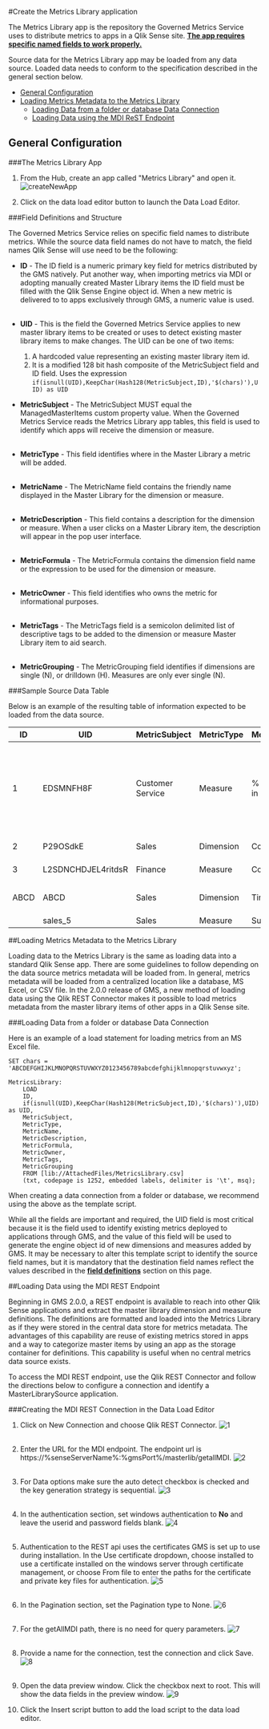 #Create the Metrics Library application
<a name="top"></a>

The Metrics Library app is the repository the Governed Metrics Service uses to distribute metrics to apps in a Qlik Sense site.  __<u>The app requires specific named fields to work properly.</u>__ 

Source data for the Metrics Library app may be loaded from any data source.  Loaded data needs to conform to the specification described in the general section below.

* [General Configuration](app.md#general)
* [Loading Metrics Metadata to the Metrics Library](app.md#loadingdata)    
    + [Loading Data from a folder or database Data Connection](app.md#standard)    
    + [Loading Data using the MDI ReST Endpoint](app.md#MDI)


<a name="general"></a>
## General Configuration 

###The Metrics Library App

  1. From the Hub, create an app called "Metrics Library" and open it.
  ![createNewApp](https://s3.amazonaws.com/eapowertools/governedmetricsservice/img/app/createnewapp.png)

  2. Click on the data load editor button to launch the Data Load Editor.

<a name="fieldDefs"></a>
###Field Definitions and Structure

The Governed Metrics Service relies on specific field names to distribute metrics.  While the source data field names do not have to match, the field names Qlik Sense will use need to be the following: 

* __ID__ - The ID field is a numeric primary key field for metrics distributed by the GMS natively.  Put another way, when importing metrics via MDI or adopting manually created Master Library items the ID field must be filled with the Qlik Sense Engine object id.  When a new metric is delivered to to apps exclusively through GMS, a numeric value is used.
<br><br>

* __UID__ - This is the field the Governed Metrics Service applies to new master library items to be created or uses to detect existing master library items to make changes.  The UID can be one of two items:
    1. A hardcoded value representing an existing master library item id.
    2. It is a modified 128 bit hash composite of the MetricSubject field and ID field.  Uses the expression `if(isnull(UID),KeepChar(Hash128(MetricSubject,ID),'$(chars)'),UID) as UID`

* __MetricSubject__ - The MetricSubject MUST equal the ManagedMasterItems custom property value.  When the Governed Metrics Service reads the Metrics Library app tables, this field is used to identify which apps will receive the dimension or measure.
<br><br>
    
* __MetricType__ - This field identifies where in the Master Library a metric will be added.
<br><br>

* __MetricName__ - The MetricName field contains the friendly name displayed in the Master Library for the dimension or measure.
<br><br>

* __MetricDescription__ - This field contains a description for the dimension or measure.  When a user clicks on a Master Library item, the description will appear in the pop user interface.
<br><br>

* __MetricFormula__ - The MetricFormula contains the dimension field name or the expression to be used for the dimension or measure.
<br><br>

* __MetricOwner__ - This field identifies who owns the metric for informational purposes.
<br><br>

* __MetricTags__ - The MetricTags field is a semicolon delimited list of descriptive tags to be added to the dimension or measure Master Library item to aid search.
<br><br>

* __MetricGrouping__ - The MetricGrouping field identifies if dimensions are single (N), or drilldown (H).  Measures are only ever single (N).

###Sample Source Data Table

Below is an example of the resulting table of information expected to be loaded from the data source.

| ID | UID | MetricSubject | MetricType | MetricName | MetricDescription | MetricFormula | MetricOwner | MetricTags | MetricGrouping |
| ------------- | ------------- | ---------- | ---------- | ----------------- | -------------- | ----------- | ---------- | ---------- | ---------- |
| 1 | EDSMNFH8F | Customer Service | Measure | % Resolved in SLA | Percentage of Tickets handled within SLA | Sum({< [Call Ctr Days to Resolve] = {'0', '1', '2', '3', '4', '5', '6'} > } [Call Ctr Call #])/sum([Call Ctr Call #]) | Linda Lee | Key KPI;Call | N |
| 2 | P29OSdkE | Sales | Dimension | Country | Customer Country | Customer Country | Chad Johnson | Customer | N |
| 3 | L2SDNCHDJEL4ritdsR | Finance | Measure | Costs | Cost Amount | sum([Sales Costs]) | Gordon Wyse | Cost | N |
| ABCD | ABCD | Sales | Dimension | TimeDrill | Fiscal time drill down | FiscalYear, FiscalQuarter, FiscalMonth | Sales | time;drill | H |
|  | sales_5 | Sales | Measure | SumCalc | A fake calculation | sum(1) | some person | fake;metric | N | 


<a name="loadingdata"></a>
##Loading Metrics Metadata to the Metrics Library

Loading data to the Metrics Library is the same as loading data into a standard Qlik Sense app.  There are some guidelines to follow depending on the data source metrics metadata will be loaded from.  In general, metrics metadata will be loaded from a centralized location like a database, MS Excel, or CSV file.  In the 2.0.0 release of GMS, a new method of loading data using the Qlik REST Connector makes it possible to load metrics metadata from the master library items of other apps in a Qlik Sense site.

<a name="standard"></a>
###Loading Data from a folder or database Data Connection

Here is an example of a load statement for loading metrics from an MS Excel file.

```
SET chars = 'ABCDEFGHIJKLMNOPQRSTUVWXYZ0123456789abcdefghijklmnopqrstuvwxyz';

MetricsLibrary:
	LOAD
    ID,
    if(isnull(UID),KeepChar(Hash128(MetricSubject,ID),'$(chars)'),UID) as UID,
    MetricSubject,
    MetricType,
    MetricName,
    MetricDescription,
    MetricFormula,
    MetricOwner,
    MetricTags,
    MetricGrouping
	FROM [lib://AttachedFiles/MetricsLibrary.csv]
	(txt, codepage is 1252, embedded labels, delimiter is '\t', msq);
```

When creating a data connection from a folder or database, we recommend using the above as the template script.  

While all the fields are important and required, the UID field is most critical because it is the field used to identify existing metrics deployed to applications through GMS, and the value of this field will be used to generate the engine object id of new dimensions and measures added by GMS.  It may be necessary to alter this template script to identify the source field names, but it is mandatory that the destination field names reflect the values described in the **[field definitions](app.md#fieldDefs)** section on this page.

<a name="MDI"></a>
##Loading Data using the MDI REST Endpoint

Beginning in GMS 2.0.0, a REST endpoint is available to reach into other Qlik Sense applications and extract the master library dimension and measure definitions.  The definitions are formatted and loaded into the Metrics Library as if they were stored in the central data store for metrics metadata.  The advantages of this capability are reuse of existing metrics stored in apps and a way to categorize master items by using an app as the storage container for definitions.  This capability is useful when no central metrics data source exists.

To access the MDI REST endpoint, use the Qlik REST Connector and follow the directions below to configure a connection and identify a MasterLibrarySource application.

###Creating the MDI REST Connection in the Data Load Editor

1. Click on New Connection and choose Qlik REST Connector.
![1](https://s3.amazonaws.com/eapowertools/governedmetricsservice/img/mdi/1.png)
<br><br>

2. Enter the URL for the MDI endpoint.  The endpoint url is https://%senseServerName%:%gmsPort%/masterlib/getallMDI.
![2](https://s3.amazonaws.com/eapowertools/governedmetricsservice/img/mdi/3.png)
<br><br>

3. For Data options make sure the auto detect checkbox is checked and the key generation strategy is sequential.
![3](https://s3.amazonaws.com/eapowertools/governedmetricsservice/img/mdi/4.png)
<br><br>

4. In the authentication section, set windows authentication to **No** and leave the userid and password fields blank.
![4](https://s3.amazonaws.com/eapowertools/governedmetricsservice/img/mdi/5.png)
<br><br>

5. Authentication to the REST api uses the certificates GMS is set up to use during installation.  In the Use certificate dropdown, choose installed to use a certificate installed on the windows server through certificate management, or choose From file to enter the paths for the certificate and private key files for authentication.
![5](https://s3.amazonaws.com/eapowertools/governedmetricsservice/img/mdi/6.png)
<br><br>

6. In the Pagination section, set the Pagination type to None.
![6](https://s3.amazonaws.com/eapowertools/governedmetricsservice/img/mdi/7.png)
<br><br>

7. For the getAllMDI path, there is no need for query parameters.
![7](https://s3.amazonaws.com/eapowertools/governedmetricsservice/img/mdi/8.png)
<br><br>

8. Provide a name for the connection, test the connection and click Save.
![8](https://s3.amazonaws.com/eapowertools/governedmetricsservice/img/mdi/9.png)
<br><br>

9. Open the data preview window.  Click the checkbox next to root.  This will show the data fields in the preview window.
![9](https://s3.amazonaws.com/eapowertools/governedmetricsservice/img/mdi/10.png) 

10. Click the Insert script button to add the load script to the data load editor.
